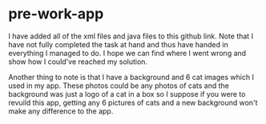 # pre-work-app

I have added all of the xml files and java files to this github link. Note that I have not fully completed the task at hand and thus have handed in everything I managed to do. I hope we can find where I went wrong and show how I could've reached my solution.

Another thing to note is that I have a background and 6 cat images which I used in my app. These photos could be any photos of cats and the background was just a logo of a cat in a box so I suppose if you were to revuild this app, getting any 6 pictures of cats and a new background won't make any difference to the app.
